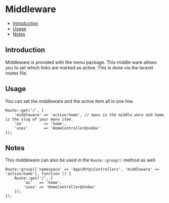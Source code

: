 # Middleware

- [Introduction](#introduction)
- [Usage](#usage)
- [Notes](#notes)

<a name="introduction"></a>
## Introduction
Middleware is provided with the menu package. This middle ware allows you to set which links are marked as active.
This is done via the laravel routes file.

<a name="usage"></a>
## Usage
You can set the middleware and the active item all in one line.

```
Route::get('/', [
    'middleware' => 'active:home', // menu is the middle ware and home is the slug of your menu item.
    'as'         => 'home',
    'uses'       => 'HomeController@index'
]);
```

<a name="notes"></a>
## Notes
This middleware can also be used in the `Route::group()` method as well.

```
Route::group(['namespace' => 'App\Http\Controllers', 'middleware' => 'active:home'], function () {
    Route::get('/', [
        'as'   => 'home',
        'uses' => 'HomeController@index'
    ]);
});
```
